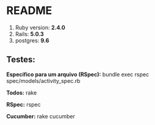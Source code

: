 # README


1. Ruby version: **2.4.0**
2. Rails: **5.0.3**
3. postgres: **9.6**


## Testes:

**Específico para um arquivo (RSpec):** bundle exec rspec spec/models/activity_spec.rb

**Todos:** rake

**RSpec:** rspec

**Cucumber:** rake cucumber

